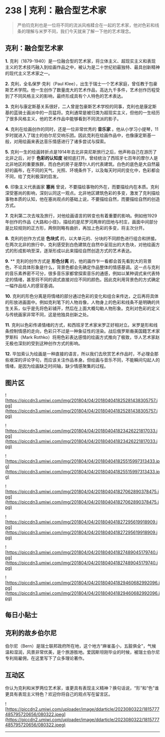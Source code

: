 # 238 | 克利：融合型艺术家

> 严伯钧克利也是一位将不同的流派风格糅合在一起的艺术家，他对色彩和线条的理解与米罗不同，我们今天就来了解一下他的艺术理念。

## 克利：融合型艺术家

 **1.** 克利（1879-1940）是一位融合型的艺术家，将立体主义、超现实主义和表现主义的艺术技巧融入到绘画作品之中，被认为是二十世纪初最独特、最具创新精神的现代主义艺术家之一。

 **2.** 克利，全名保罗·克利（Paul Klee），出生于瑞士一个艺术家庭，曾任教于包豪斯艺术学院。他一生创作了数量庞大的艺术作品，高达九千多件，艺术创作历程受到了不同风格主义的影响，最终形成具有个人特色的艺术表达。

 **3.** 克利与康定斯基关系很好，二人曾是包豪斯艺术学校的同事，克利也是康定斯基的蓝骑士画派中的一员猛将。克利通常是被归类为超现实主义，但他的一生经历了很多风格主义，他的艺术作品中能够看到不同流派的影子。

 **4.** 克利在绘画创作的同时，还是一位非常优秀的 **音乐家** 。他从小学习小提琴，11岁时就进入了瑞士的伯尔尼交响乐团。因此克利在绘画作品中，也像康定斯基一般，对用绘画来表达音乐情感进行了诸多尝试与探索。

 **5.** 克利一生的绘画转折点是1914年去北非突尼斯旅行之后，他声称自己在游历了北非之后，对于 **色彩的认知度** 被彻底打开。曾经统治了西班牙七百年的摩尔人是北非地区的重要族群，而白色的房子是摩尔人的代表建筑。白色的底色是大自然最好的画布，在不同的天气、光照、环境条件下，以及每天时间的变化中，色彩都会不同，给了克利极深的启发。

 **6.** 印象主义代表画家 **塞尚** 曾说，不要描绘事物的外在，而要描绘内在本质。克利深受塞尚的影响，深刻认同这一观点。北非地区建筑色彩的多变，激发了克利描绘事物本质的认知，他在塞尚观点的基础上说，不要描绘自然，而要描绘自然的创造方式。

 **7.** 克利第二次去埃及旅行，对他绘画语言的转变也有着重要的影响。例如他1929年创作的作品《大路和小径》，描绘的是尼罗河两岸的田地与村庄，画面中间部分是比较规则的正方形，两侧则略有曲折，再加上色彩的多变，将主次分开。

 **8.** 克利的创作方式是 **色块式** 的，以大单元的、分块的不同颜色进行组合和拼接。在两次北非的旅行中，克利感受到白色建筑在自然中呈现出的大色块，对他绘画方式的形成影响至深，逐渐形成以此来描绘自然创造方式的艺术表达。

 **9.**  ** 克利的创作方式是 **形色分离** 的，他的画作乍一看都会首先看到大的背景色，不论具体形象是什么，背景色都会先确定作品整体的情感基调。这一点与克利的音乐素养密不可分，很多音乐家都曾探索音乐的通感，例如以某种调式来代表特定的情绪，甚至将不同的调式直接对应不同的颜色。因此克利用背景色的方式确定一幅作品给人的感官基调。

 **10.** 克利的形色分离是将情绪的部分通过色彩的变化和组合来传达，之后再将具体的形放进画面中。例如克利笔下的人物肖像，人物身上的色彩和线条不是明确的共生关系，似乎是先将色彩铺开，然后在上面大概勾勒人物形象。克利对色彩的定义与传统画家非常不同，这是他独具创新之处。

 **11.** 克利以色彩传递情绪的方式，和西班牙艺术家米罗正好相对立。米罗是形和线条控制情感的走向，色彩只不过是一种象征性的渲染。战后俄罗斯裔美国籍艺术家罗斯科（Mark Rothko）将用色彩表达感情的绘画方式推向了极致，华人艺术家赵无极也深刻的受到这种创作方式的影响。

 **12.** 毕加索认为绘画是一种直接的语言，所以我们去欣赏艺术作品时，不必理会那些艰深的评论字句，而应该关注作品本身。但绘画与音乐不同，不能瞬间勾起人的情绪，是因为绘画缺乏时间轴，缺少情感聚集的过程。

## 图片区

![https://piccdn3.umiwi.com/img/201804/04/201804041825281438305757.jpg](https://piccdn3.umiwi.com/img/201804/04/201804041825281438305757.jpg)

![https://piccdn3.umiwi.com/img/201804/04/201804041823426221817033.jpg](https://piccdn3.umiwi.com/img/201804/04/201804041823426221817033.jpg)

![https://piccdn3.umiwi.com/img/201804/04/201804041825515997313433.jpg](https://piccdn3.umiwi.com/img/201804/04/201804041825515997313433.jpg)

![https://piccdn3.umiwi.com/img/201804/04/201804041827062890378475.jpg](https://piccdn3.umiwi.com/img/201804/04/201804041827062890378475.jpg)

![https://piccdn3.umiwi.com/img/201804/04/201804041827295619918909.jpg](https://piccdn3.umiwi.com/img/201804/04/201804041827295619918909.jpg)

![https://piccdn3.umiwi.com/img/201804/04/201804041827489045179740.jpg](https://piccdn3.umiwi.com/img/201804/04/201804041827489045179740.jpg)

![https://piccdn3.umiwi.com/img/201804/04/201804041829460682992096.jpg](https://piccdn3.umiwi.com/img/201804/04/201804041829460682992096.jpg)

## 每日小贴士

## 克利的故乡伯尔尼

伯尔尼（Bern）是瑞士联邦政府所在地，这个地方“麻雀虽小，五脏俱全”，气候温和湿润，风景非常优美，是个旅游胜地。爱因斯坦刚毕业的时候，被瑞士伯尔尼专利局雇佣，在这里写下了众多理论著作。

## 互动区

你认为克利和米罗两位艺术家，谁更具有表现主义精神？换句话说，“形”和“色”谁更具有表现主义特色？欢迎你将自己的观点写在留言区。

![https://piccdn2.umiwi.com/uploader/image/ddarticle/2023080322/1815777485795720656/080322.jpeg](https://piccdn2.umiwi.com/uploader/image/ddarticle/2023080322/1815777485795720656/080322.jpeg)

---
